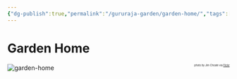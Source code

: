 ```yaml
---
{"dg-publish":true,"permalink":"/gururaja-garden/garden-home/","tags":["gardenEntry"]}
---
```


# Garden Home
![garden-home](https://thatoregonlife.com/wp-content/uploads/2020/04/Portland-Japanese-Garden-photo-by-Jim-Choate-via-Flickr-CC2-1024x805.jpg)
<span style="float: right; font-size:40%"> photo by Jim Choate via [Flickr](https://flic.kr/p/Nb49nk)</span>
